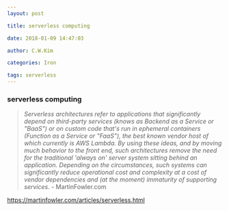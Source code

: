 ```yaml
---
layout: post 

title: serverless computing 

date: 2018-01-09 14:47:03 

author: C.W.Kim 

categories: Iron

tags: serverless 
---
```

### serverless computing ### 
> *Serverless architectures refer to applications that significantly depend on third-party services (knows as Backend as a Service or "BaaS") or on custom code that's run in ephemeral containers (Function as a Service or "FaaS"), the best known vendor host of which currently is AWS Lambda. By using these ideas, and by moving much behavior to the front end, such architectures remove the need for the traditional 'always on' server system sitting behind an application. Depending on the circumstances, such systems can significantly reduce operational cost and complexity at a cost of vendor dependencies and (at the moment) immaturity of supporting services.* - MartinFowler.com 




https://martinfowler.com/articles/serverless.html

####  #### 